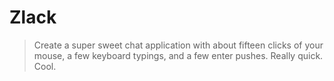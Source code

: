 # Zlack
> Create a super sweet chat application with about fifteen clicks of your mouse, a few keyboard typings, and a few enter pushes. Really quick. Cool.